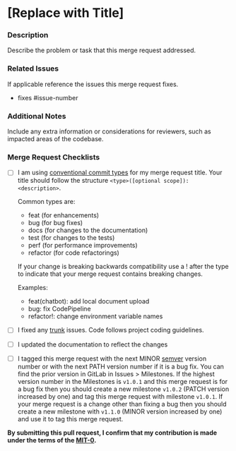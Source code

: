 # \[Replace with Title\]

### Description

Describe the problem or task that this merge request addressed.

### Related Issues

If applicable reference the issues this merge request fixes.

- fixes #issue-number

### Additional Notes

Include any extra information or considerations for reviewers, such as impacted areas of the codebase.

### Merge Request Checklists

- [ ] I am using [conventional commit types](https://www.conventionalcommits.org/en/v1.0.0/) for my merge request title. Your title should follow the structure `<type>([optional scope]):<description>`.

  Common types are:

  - feat (for enhancements)
  - bug (for bug fixes)
  - docs (for changes to the documentation)
  - test (for changes to the tests)
  - perf (for performance improvements)
  - refactor (for code refactorings)

  If your change is breaking backwards compatibility use a ! after the type to indicate that your merge request contains breaking changes.

  Examples:

  - feat(chatbot): add local document upload
  - bug: fix CodePipeline
  - refactor!: change environment variable names

- [ ] I fixed any [trunk](../../README.md#pre-requisites-for-development) issues.
      Code follows project coding guidelines.
- [ ] I updated the documentation to reflect the changes
- [ ] I tagged this merge request with the next MINOR [semver](https://semver.org/) version number or with the next PATH version number if it is a bug fix. You can find the prior version in GitLab in Issues > Milestones. If the highest version number in the Milestones is `v1.0.1` and this merge request is for a bug fix then you should create a new milestone `v1.0.2` (PATCH version increased by one) and tag this merge request with milestone `v1.0.1`. If your merge request is a change other than fixing a bug then you should create a new milestone with `v1.1.0` (MINOR version increased by one) and use it to tag this merge request.

**By submitting this pull request, I confirm that my contribution is made under the terms of the [MIT-0](../../LICENSE).**
